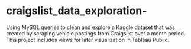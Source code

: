 # craigslist_data_exploration-
Using MySQL queries to clean and explore a Kaggle dataset that was created by scraping vehicle postings from Craigslist over a month period. This project includes views for later visualization in Tableau Public.

